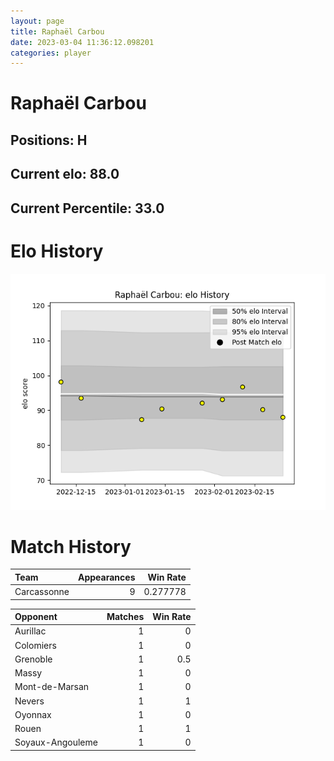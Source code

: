 ```yaml
---  
layout: page  
title: Raphaël Carbou  
date: 2023-03-04 11:36:12.098201  
categories: player  
---
```

# Raphaël Carbou

## Positions: H

## Current elo: 88.0

## Current Percentile: 33.0

# Elo History


![elo history](history_RaphaëlCarbou.png)
# Match History


| Team        |   Appearances |   Win Rate |
|:------------|--------------:|-----------:|
| Carcassonne |             9 |   0.277778 |

| Opponent         |   Matches |   Win Rate |
|:-----------------|----------:|-----------:|
| Aurillac         |         1 |        0   |
| Colomiers        |         1 |        0   |
| Grenoble         |         1 |        0.5 |
| Massy            |         1 |        0   |
| Mont-de-Marsan   |         1 |        0   |
| Nevers           |         1 |        1   |
| Oyonnax          |         1 |        0   |
| Rouen            |         1 |        1   |
| Soyaux-Angouleme |         1 |        0   |